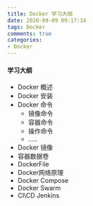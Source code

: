 ```yaml
---
title: Docker 学习大纲
date: 2020-09-09 09:17:14
tags: Docker
comments: true
categories:
- Docker
---
```


#### 学习大纲
- Docker 概述
- Docker 安装
- Docker 命令
  - 镜像命令
  - 容器命令
  - 操作命令
  - .....
- Docker 镜像
- 容器数据卷
- DockerFile
- Docker网络原理
- Docker Compose
- Docker Swarm
- CI\CD Jenkins

